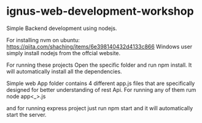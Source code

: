 # ignus-web-development-workshop
Simple Backend development using nodejs.


For installing nvm on ubuntu:
https://qiita.com/shaching/items/6e398140432d4133c866
Windows user simply install nodejs from the offcial website.

For running these projects
Open the specific folder and run npm install.
It will automatically install all the dependencies.

Simple web App folder contains 4 different app.js files that are specifically designed for better understanding of rest Api. For running any of them rum node app<_>.js     <version of app.js>

and for running express project just run npm start and it will automatically start the server.


